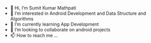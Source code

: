 - 👋 Hi, I’m Sumit Kumar Mathpati
- 👀 I’m interested in Android Development and Data Structure and Algorithms
- 🌱 I’m currently learning App Development
- 💞️ I’m looking to collaborate on android projects 
- 📫 How to reach me ...

<!---
Sumit2125/Sumit2125 is a ✨ special ✨ repository because its `README.md` (this file) appears on your GitHub profile.
You can click the Preview link to take a look at your changes.
--->
